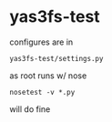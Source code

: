 yas3fs-test
===========

configures are in 

	yas3fs-test/settings.py


as root runs w/ nose

	nosetest -v *.py

will do fine
